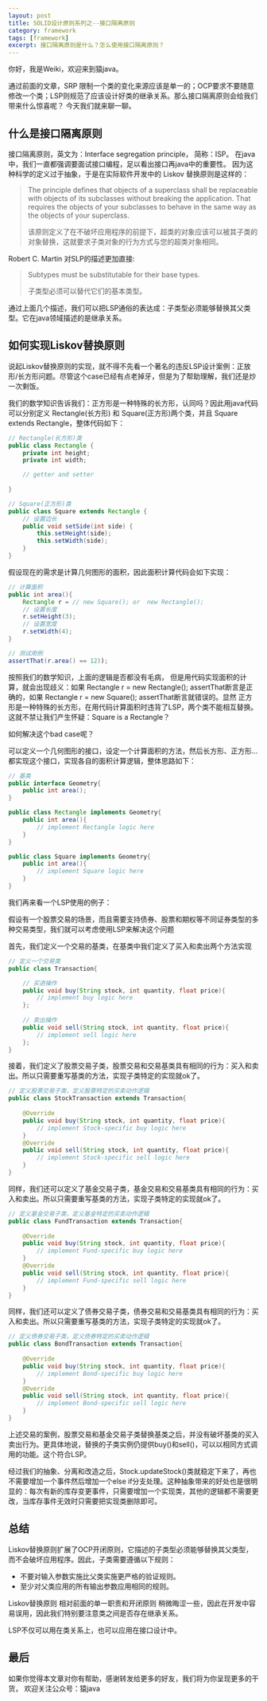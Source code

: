 ```yaml
---
layout: post
title: SOLID设计原则系列之--接口隔离原则
category: framework
tags: [framework]
excerpt: 接口隔离原则是什么？怎么使用接口隔离原则？
---
```

你好，我是Weiki，欢迎来到猿java。

通过前面的文章，SRP 限制一个类的变化来源应该是单一的；OCP要求不要随意修改一个类；LSP则规范了应该设计好类的继承关系。那么接口隔离原则会给我们带来什么惊喜呢？ 今天我们就来聊一聊。


## 什么是接口隔离原则

接口隔离原则，英文为：Interface segregation principle， 简称：ISP。 在java中，我们一直都强调要面试接口编程，足以看出接口再java中的重要性。
因为这种科学的定义过于抽象，于是在实际软件开发中的 Liskov 替换原则是这样的：

> The principle defines that objects of a superclass shall be replaceable with objects of its subclasses without breaking the application.
> That requires the objects of your subclasses to behave in the same way as the objects of your superclass.
>
> 该原则定义了在不破坏应用程序的前提下，超类的对象应该可以被其子类的对象替换，这就要求子类对象的行为方式与您的超类对象相同。

Robert C. Martin 对SLP的描述更加直接:
> Subtypes must be substitutable for their base types.
> 
> 子类型必须可以替代它们的基本类型。

通过上面几个描述，我们可以把LSP通俗的表达成：子类型必须能够替换其父类型。它在java领域描述的是继承关系。


## 如何实现Liskov替换原则

说起Liskov替换原则的实现，就不得不先看一个著名的违反LSP设计案例：正放形/长方形问题。尽管这个case已经有点老掉牙，但是为了帮助理解，我们还是炒一次剩饭。

我们的数学知识告诉我们：正方形是一种特殊的长方形，认同吗？因此用java代码可以分别定义 Rectangle(长方形) 和 Square(正方形)两个类，并且 Square extends Rectangle，整体代码如下：

```java
// Rectangle(长方形)类
public class Rectangle {
    private int height;
    private int width;

    // getter and setter
     
}
```

```java
// Square(正方形)类
public class Square extends Rectangle {
    // 设置边长 
    public void setSide(int side) {
        this.setHeight(side);
        this.setWidth(side);
    }
}
```

假设现在的需求是计算几何图形的面积，因此面积计算代码会如下实现：

```java
// 计算面积
public int area(){
    Rectangle r = // new Square(); or  new Rectangle();
    // 设置长度
    r.setHeight(3);
    // 设置宽度
    r.setWidth(4);
}

// 测试用例
assertThat(r.area() == 12)); 
```

按照我们的数学知识，上面的逻辑是否都没有毛病， 但是用代码实现面积的计算，就会出现歧义：如果 Rectangle r = new Rectangle(); assertThat断言是正确的，如果 Rectangle r = new Square(); assertThat断言就错误的。显然
正方形是一种特殊的长方形，在用代码计算面积时违背了LSP，两个类不能相互替换。这就不禁让我们产生怀疑：Square is a Rectangle？

如何解决这个bad case呢？

可以定义一个几何图形的接口，设定一个计算面积的方法，然后长方形、正方形...都实现这个接口，实现各自的面积计算逻辑，整体思路如下：

```java
// 基类
public interface Geometry{
    public int area();
}

public class Rectangle implements Geometry{
    public int area(){
        // implement Rectangle logic here
    }
}

public class Square implements Geometry{
    public int area(){
        // implement Square logic here
    }
}
```


我们再来看一个LSP使用的例子：

假设有一个股票交易的场景，而且需要支持债券、股票和期权等不同证券类型的多种交易类型，我们就可以考虑使用LSP来解决这个问题

首先，我们定义一个交易的基类，在基类中我们定义了买入和卖出两个方法实现
```java
// 定义一个交易类
public class Transaction{

    // 买进操作
    public void buy(String stock, int quantity, float price){
        // implement buy logic here
    };
    
    // 卖出操作
    public void sell(String stock, int quantity, float price){
        // implement sell logic here
    };
}
```

接着，我们定义了股票交易子类，股票交易和交易基类具有相同的行为：买入和卖出。所以只需要重写基类的方法，实现子类特定的实现就ok了。
```java
// 定义股票交易子类，定义股票特定的买卖动作逻辑
public class StockTransaction extends Transaction{
    
    @Override
    public void buy(String stock, int quantity, float price){
        // implement Stock-specific buy logic here
    }
    @Override
    public void sell(String stock, int quantity, float price){
        // implement Stock-specific sell logic here
    }
}
```

同样，我们还可以定义了基金交易子类，基金交易和交易基类具有相同的行为：买入和卖出。所以只需要重写基类的方法，实现子类特定的实现就ok了。
```java
// 定义基金交易子类，定义基金特定的买卖动作逻辑
public class FundTransaction extends Transaction{
    
    @Override
    public void buy(String stock, int quantity, float price){
        // implement Fund-specific buy logic here
    }
    @Override
    public void sell(String stock, int quantity, float price){
        // implement Fund-specific sell logic here
    }
}
```

同样，我们还可以定义了债券交易子类，债券交易和交易基类具有相同的行为：买入和卖出。所以只需要重写基类的方法，实现子类特定的实现就ok了。
```java
// 定义债券交易子类，定义债券特定的买卖动作逻辑
public class BondTransaction extends Transaction{
    
    @Override
    public void buy(String stock, int quantity, float price){
        // implement Bond-specific buy logic here
    }
    @Override
    public void sell(String stock, int quantity, float price){
        // implement Bond-specific sell logic here
    }
}
```

上述交易的案例，股票交易和基金交易子类替换基类之后，并没有破坏基类的买入卖出行为。更具体地说，替换的子类实例仍提供buy()和sell()，可以以相同方式调用的功能。这个符合LSP。

经过我们的抽象、分离和改造之后，Stock.updateStock()类就稳定下来了，再也不需要增加一个事件然后增加一个else if分支处理。这种抽象带来的好处也是很明显的：每次有新的库存变更事件，只需要增加一个实现类，其他的逻辑都不需要更改，当库存事件无效时只需要把实现类删除即可。


## 总结

Liskov替换原则扩展了OCP开闭原则，它描述的子类型必须能够替换其父类型，而不会破坏应用程序。因此，子类需要遵循以下规则：
- 不要对输入参数实施比父类实施更严格的验证规则。
- 至少对父类应用的所有输出参数应用相同的规则。

Liskov替换原则 相对前面的单一职责和开闭原则 稍微晦涩一些，因此在开发中容易误用，因此我们特别要注意类之间是否存在继承关系。

LSP不仅可以用在类关系上，也可以应用在接口设计中。

## 最后
如果你觉得本文章对你有帮助，感谢转发给更多的好友，我们将为你呈现更多的干货， 欢迎关注公众号：猿java

